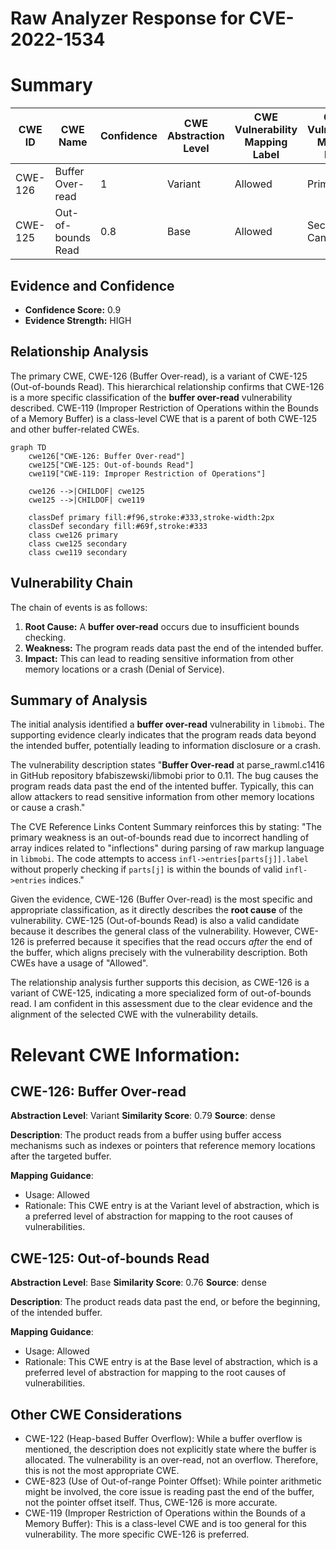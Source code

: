 # Raw Analyzer Response for CVE-2022-1534

# Summary
| CWE ID | CWE Name | Confidence | CWE Abstraction Level | CWE Vulnerability Mapping Label | CWE-Vulnerability Mapping Notes |
|---|---|---|---|---|---|
| CWE-126 | Buffer Over-read | 1 | Variant | Allowed | Primary CWE |
| CWE-125 | Out-of-bounds Read | 0.8 | Base | Allowed | Secondary Candidate |

## Evidence and Confidence

*   **Confidence Score:** 0.9
*   **Evidence Strength:** HIGH

## Relationship Analysis
The primary CWE, CWE-126 (Buffer Over-read), is a variant of CWE-125 (Out-of-bounds Read). This hierarchical relationship confirms that CWE-126 is a more specific classification of the **buffer over-read** vulnerability described. CWE-119 (Improper Restriction of Operations within the Bounds of a Memory Buffer) is a class-level CWE that is a parent of both CWE-125 and other buffer-related CWEs.

```mermaid
graph TD
    cwe126["CWE-126: Buffer Over-read"]
    cwe125["CWE-125: Out-of-bounds Read"]
    cwe119["CWE-119: Improper Restriction of Operations"]
    
    cwe126 -->|CHILDOF| cwe125
    cwe125 -->|CHILDOF| cwe119

    classDef primary fill:#f96,stroke:#333,stroke-width:2px
    classDef secondary fill:#69f,stroke:#333
    class cwe126 primary
    class cwe125 secondary
    class cwe119 secondary
```

## Vulnerability Chain
The chain of events is as follows:
1.  **Root Cause:** A **buffer over-read** occurs due to insufficient bounds checking.
2.  **Weakness:** The program reads data past the end of the intended buffer.
3.  **Impact:** This can lead to reading sensitive information from other memory locations or a crash (Denial of Service).

## Summary of Analysis
The initial analysis identified a **buffer over-read** vulnerability in `libmobi`. The supporting evidence clearly indicates that the program reads data beyond the intended buffer, potentially leading to information disclosure or a crash.

The vulnerability description states "**Buffer Over-read** at parse_rawml.c1416 in GitHub repository bfabiszewski/libmobi prior to 0.11. The bug causes the program reads data past the end of the intented buffer. Typically, this can allow attackers to read sensitive information from other memory locations or cause a crash."

The CVE Reference Links Content Summary reinforces this by stating: "The primary weakness is an out-of-bounds read due to incorrect handling of array indices related to "inflections" during parsing of raw markup language in `libmobi`. The code attempts to access `infl->entries[parts[j]].label` without properly checking if `parts[j]` is within the bounds of valid `infl->entries` indices."

Given the evidence, CWE-126 (Buffer Over-read) is the most specific and appropriate classification, as it directly describes the **root cause** of the vulnerability. CWE-125 (Out-of-bounds Read) is also a valid candidate because it describes the general class of the vulnerability. However, CWE-126 is preferred because it specifies that the read occurs *after* the end of the buffer, which aligns precisely with the vulnerability description. Both CWEs have a usage of "Allowed".

The relationship analysis further supports this decision, as CWE-126 is a variant of CWE-125, indicating a more specialized form of out-of-bounds read.
I am confident in this assessment due to the clear evidence and the alignment of the selected CWE with the vulnerability details.

# Relevant CWE Information:

## CWE-126: Buffer Over-read
**Abstraction Level**: Variant
**Similarity Score**: 0.79
**Source**: dense

**Description**:
The product reads from a buffer using buffer access mechanisms such as indexes or pointers that reference memory locations after the targeted buffer.

**Mapping Guidance**:
- Usage: Allowed
- Rationale: This CWE entry is at the Variant level of abstraction, which is a preferred level of abstraction for mapping to the root causes of vulnerabilities.

## CWE-125: Out-of-bounds Read
**Abstraction Level**: Base
**Similarity Score**: 0.76
**Source**: dense

**Description**:
The product reads data past the end, or before the beginning, of the intended buffer.

**Mapping Guidance**:
- Usage: Allowed
- Rationale: This CWE entry is at the Base level of abstraction, which is a preferred level of abstraction for mapping to the root causes of vulnerabilities.

## Other CWE Considerations

*   CWE-122 (Heap-based Buffer Overflow): While a buffer overflow is mentioned, the description does not explicitly state where the buffer is allocated. The vulnerability is an over-read, not an overflow. Therefore, this is not the most appropriate CWE.
*   CWE-823 (Use of Out-of-range Pointer Offset): While pointer arithmetic might be involved, the core issue is reading past the end of the buffer, not the pointer offset itself. Thus, CWE-126 is more accurate.
*   CWE-119 (Improper Restriction of Operations within the Bounds of a Memory Buffer): This is a class-level CWE and is too general for this vulnerability. The more specific CWE-126 is preferred.